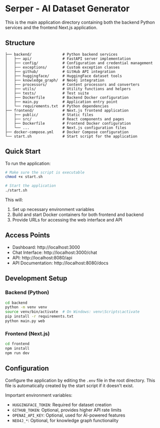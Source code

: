 # Serper - AI Dataset Generator

This is the main application directory containing both the backend Python services and the frontend Next.js application.

## Structure

```
├── backend/              # Python backend services
│   ├── api/              # FastAPI server implementation
│   ├── config/           # Configuration and credential management
│   ├── exceptions/       # Custom exception classes
│   ├── github/           # GitHub API integration
│   ├── huggingface/      # HuggingFace dataset tools
│   ├── knowledge_graph/  # Neo4j integration
│   ├── processors/       # Content processors and converters
│   ├── utils/            # Utility functions and helpers
│   ├── tests/            # Test suite
│   ├── Dockerfile        # Backend Docker configuration
│   ├── main.py           # Application entry point
│   └── requirements.txt  # Python dependencies
├── frontend/             # Next.js frontend application
│   ├── public/           # Static files
│   ├── src/              # React components and pages
│   ├── Dockerfile        # Frontend Docker configuration
│   └── ...               # Next.js configuration files
├── docker-compose.yml    # Docker Compose configuration
└── start.sh              # Start script for the application
```

## Quick Start

To run the application:

```bash
# Make sure the script is executable
chmod +x start.sh

# Start the application
./start.sh
```

This will:
1. Set up necessary environment variables
2. Build and start Docker containers for both frontend and backend
3. Provide URLs for accessing the web interface and API

## Access Points

- Dashboard: http://localhost:3000
- Chat Interface: http://localhost:3000/chat
- API: http://localhost:8080/api
- API Documentation: http://localhost:8080/docs

## Development Setup

### Backend (Python)

```bash
cd backend
python -m venv venv
source venv/bin/activate  # On Windows: venv\Scripts\activate
pip install -r requirements.txt
python main.py web
```

### Frontend (Next.js)

```bash
cd frontend
npm install
npm run dev
```

## Configuration

Configure the application by editing the `.env` file in the root directory. This file is automatically created by the start script if it doesn't exist.

Important environment variables:
- `HUGGINGFACE_TOKEN`: Required for dataset creation
- `GITHUB_TOKEN`: Optional, provides higher API rate limits
- `OPENAI_API_KEY`: Optional, used for AI-powered features
- `NEO4J_*`: Optional, for knowledge graph functionality